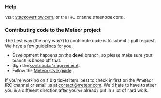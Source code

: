 ### Help

Visit [Stackoverflow.com](http://stackoverflow.com/questions/tagged/meteor), or the IRC channel(freenode.com).

### Contributing code to the Meteor project

The best way (the only way?) to contribute code is to submit a pull request.  We have a few guidelines for you.

* Development happens on the **devel** branch, so please make sure your branch is based off that.
* Sign the [contributor's agreement](http://contribute.meteor.com/).
* Follow the [Meteor style guide](https://github.com/meteor/meteor/wiki/Meteor-Style-Guide).

If you're working on a big ticket item, best to check in first on the #meteor IRC channel or email us at contact@meteor.com.  We'd hate to have to steer you in a different direction after you've already put in a lot of hard work.